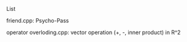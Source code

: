 List

friend.cpp: Psycho-Pass

operator overloding.cpp: vector operation (+, -, inner product) in R^2

